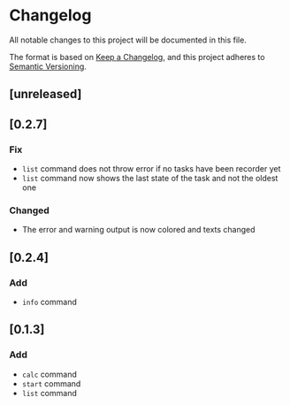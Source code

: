 # Changelog
All notable changes to this project will be documented in this file.

The format is based on [Keep a Changelog](https://keepachangelog.com/en/1.0.0/),
and this project adheres to [Semantic Versioning](https://semver.org/spec/v2.0.0.html).

## [unreleased]


## [0.2.7]
### Fix
- ```list``` command does not throw error if no tasks have been recorder yet
- ```list``` command now shows the last state of the task and not the oldest one

### Changed
- The error and warning output is now colored and texts changed

## [0.2.4]
### Add
- ```info``` command

## [0.1.3]
### Add
- ```calc``` command
- ```start``` command
- ```list``` command
